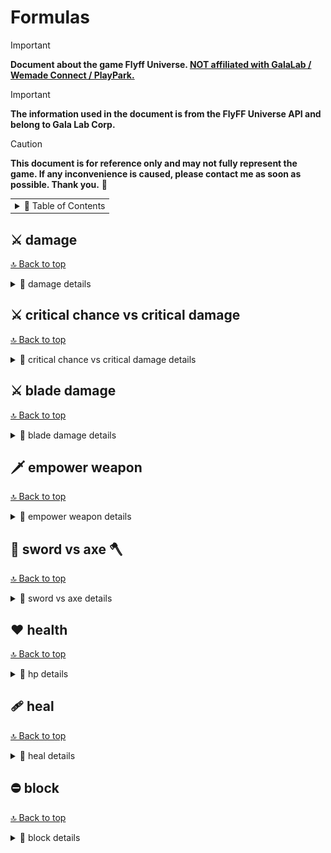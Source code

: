 # Formulas

> [!IMPORTANT]
> **Document about the game Flyff Universe. <ins>NOT affiliated with GalaLab / Wemade Connect / PlayPark.</ins>**

> [!IMPORTANT]
> **The information used in the document is from the FlyFF Universe API and belong to Gala Lab Corp.**

> [!CAUTION]
> **This document is for reference only and may not fully represent the game. If any inconvenience is caused, please contact me as soon as possible. Thank you.** 🙏

<!-- Copyright 2024 © Gala Lab Corp. All Rights Reserved. -->

<table><tr><td><details><summary>📁 Table of Contents</summary>

- [Formulas](#formulas)
  - [⚔️ damage](#️-damage)
    - [dps](#dps)
    - [auto attack](#auto-attack)
    - [melee skill](#melee-skill)
    - [magic skill](#magic-skill)
  - [⚔️ critical chance vs critical damage](#️-critical-chance-vs-critical-damage)
  - [⚔️ blade damage](#️-blade-damage)
  - [🗡️ empower weapon](#️-empower-weapon)
  - [🔪 sword vs axe 🪓](#-sword-vs-axe-)
  - [❤️ health](#️-health)
    - [max hp](#max-hp)
  - [🩹 heal](#-heal)
  - [⛔ block](#-block)
    - [calculate](#calculate)
      - [Monster VS Player , Player VS Player](#monster-vs-player--player-vs-player)
      - [Player VS Monster](#player-vs-monster)
    - [block cap](#block-cap)

</details></td></tr></table>

## ⚔️ damage

[🔝 Back to top](#formulas)

<details>
  <summary>📁 damage details</summary>

### dps

```
DamagePerSecond = computeDamage * hitsPerSecond
```

* hitsPerSecond
   ```js
   hitsPerSecond = classHitsPerSecond * attackSpeed * HitRate
   ```

* HitRate

   <details><summary>details</summary>

   * hit rate in character window : It generally displays the incorrect value, with the value increasing by `1` for every `4` DEX, which isn't how DEX affects `hit rate` in reality. Additionally, it caps at `100`, whereas the actual limit should be `96`.

   ```js
   // MoverAttack.cpp
   // BOOL CMover::GetAttackResult( CMover* pDefender, DWORD dwOption )

   // ------------------------------------------------------------------------------------
   // Attacker is Player, Defender is NPC
   factor = 1.6 * 1.5 * ((AttackerLevel * 1.2) / (AttackerLevel + DefenderLevel))
   // ------------------------------------------------------------------------------------

   // ------------------------------------------------------------------------------------
   // Attacker is NPC, Defender is Player
   factor = 1.5 * 2.0 * ((AttackerLevel * 0.5) / (AttackerLevel + DefenderLevel * 0.3))
   // -----------------------------------------------------------------------------------
   ```
   ```js
   // ------------------------------------------------------------------------------------
   // If not AUTO_ATTACK, this is always 100.
   // ------------------------------------------------------------------------------------
   hitProb = (AttackerDex / (AttackerDex + DefenderParry)) * factor
   HitRate = Math.min(Math.max(hitRate + ExtraHitRate, 0.2), 0.96)
   // Limited to 0.2 ~ 0.96
   // ------------------------------------------------------------------------------------
   ```

   * DefenderParry : From Defender's unscaled `parry` `DST_PARRY`.

      * parry in character window : Displayed as a percentage, but the unit is incorrect (the number is correct).

   * ExtraHitRate : From Attacker's Gear, Buff scales `hitrate` `DST_ADJ_HITRATE`.

   * Player VS Monster
      ```js
      // simplify formula
      // Attacker is Player, Defender is NPC
      nHitRate = (2.88 * AttackerDex * AttackerLevel) / ((AttackerDex + DefenderParry) * (AttackerLevel + DefenderLevel))
      HitRate = Math.min(Math.max(nHitRate + ExtraHitRate, 0.2), 0.96)
      // Limited to 0.2 ~ 0.96

      // ------------------------------------------------------------------------------------
      // example (Lv160 Blade's dex 60 vs Beast King Khan https://api.flyff.com/monster/16244) :
      // nHitRate = (2.88 * 60 * 160) / ((60 + 178) * (160 + 150)) = 0.374
      // Equipment Set +10 Hit Rate +45%, Accuracy +30%
      // HitRate = Math.min(Math.max((0.374 + 0.45 + 0.3), 0.2), 0.96) = 0.96 = 96%
      // ------------------------------------------------------------------------------------
      ```
      ```js
      function getHitRate(
        attackerLevel,
        attackerDex,
        defenderLevel,
        defenderParry,
        extraHitRate = 0
      ) {
        nHitRate =
          (2.88 * attackerDex * attackerLevel) /
          ((attackerDex + defenderParry) * (attackerLevel + defenderLevel))
        return Math.min(Math.max(nHitRate + extraHitRate, 0.2), 0.96)
      }
      ```

   * Monster VS Player
      ```js
      // simplify formula
      // Attacker is NPC, Defender is Player
      nHitRate = (1.5 * AttackerDex * AttackerLevel) / ((AttackerDex + DefenderParry) * (AttackerLevel + DefenderLevel * 0.3))
      HitRate = Math.min(Math.max(nHitRate + ExtraHitRate, 0.2), 0.96)
      // Limited to 0.2 ~ 0.96
      ```

      * Player Parry

         * ExtraParry : From Player's Gear, Buff unscaled `parry` `DST_PARRY`.

         * parry% : From Player's Gear, Buff scaled `parry` `DST_PARRY`.

         ```js
         Parry = (PlayerDex * 0.5) + ExtraParry) * (1 + parry%)
         ```

   </details>

### auto attack

<table><tr><td><details><summary>details</summary>

* ATK_TYPE : `ATK_GENERIC`

* computeAttack
   ```js
   // AttackArbiter.cpp
   // int CAttackArbiter::CalcATK( ATTACK_INFO* pInfo )
   computeAttack = (HitPower * AttackMultiplier) + FlatAttack + PvEFlatAttack
                 = (HitMinMax * DamagePropertyFactor * ChargeMultiplier * (1 + attack% + achievementBonus%) * (1 + PvEPvP%) * (1 + Upcut%)) + FlatAttack + PvEFlatAttack
   ```

   * Attack in character window

      * WeaponPlusDamage : From Attacker’s Weapon unscaled Additional Attack. (Not sure if it's still in use.)

      ```js
      // WndField.cpp
      // void CWndCharInfo::RenderATK( C2DRender* p2DRender, int x, int y )
      Attack = ((HitMin + HitMax) / 2) * (1 + attack%) * (1 + Upcut%) + FlatAttack + WeaponPlusDamage

      // ------------------------------------------------------------------------------------
      // example :
      // Math.Floor((7898 + 7904) / 2) * 1.73 * 1.2 + 0 + 0 = 16402
      // ------------------------------------------------------------------------------------
      ```

   * HitPower
      ```js
      // MoverAttack.cpp
      // int CMover::GetHitPower( ATTACK_INFO* pInfo  )
      HitPower = Math.floor(HitMinMax * DamagePropertyFactor * ChargeMultiplier)
      // HitPower = xRandom( nMin, nMax ) * DamagePropertyFactor * ChargeMultiplier
      ```
      ```js
      // ------------------------------------------------------------------------------------
      // Average Dps
      HitPower = Math.floor(Math.floor((HitMin + HitMax) / 2) * DamagePropertyFactor)
      // ------------------------------------------------------------------------------------
      ```

   * HitMinMax

      <details><summary>details</summary>

      ```js
      // MoverAttack.cpp
      // void CMover::GetHitMinMax( int* pnMin, int* pnMax, ATTACK_INFO *pInfo )
      HitMinMax = Math.Floor(((WeaponBaseAttackMinMax * 2) + WeaponAttack + AttackerPlusDamage) * WeaponMultiplier) + WeaponUpgradeLevelAdditionalAttack
      // ------------------------------------------------------------------------------------
      // WeaponBaseAttackMinMax = minAttack DST_ABILITY_MIN, maxAttack DST_ABILITY_MAX
      // ------------------------------------------------------------------------------------

      // ------------------------------------------------------------------------------------
      // example (Blade use Lusaka's Crystal Axe U+5, Demol Earring U+5 * 2, Spirit Fortune) :
      // Math.Floor(((544 ~ 546 * 2) + 3123 + (540 * 2) + 350) * 1.39) + 58 = 7898 ~ 7904
      // ------------------------------------------------------------------------------------
      ```

      * WeaponAttack

         * AttackerStats : DEX for bow, INT for Wand, STR for Other Weapon.

         ```js
         // MoverAttack.cpp
         // int CMover::GetWeaponATK( DWORD dwWeaponType )
         WeaponAttack = Math.floor(statAttack + levelAttack + plusWeaponAttack + addValue)
         ```
         ```js
         // ------------------------------------------------------------------------------------
         statAttack = (AttackerStats - WeaponTypeStatModifer) * ClassWeaponTypeAutoAttackFactors
         // ------------------------------------------------------------------------------------
         // ClassWeaponTypeAutoAttackFactors = autoAttackFactors = GetJobPropFactor( JOB_PROP_TYPE )
         // ------------------------------------------------------------------------------------
         // WeaponTypeStatModifer:
         // sword WT_MELEE_SWD 12
         // axe WT_MELEE_AXE 12
         // staff WT_MELEE_STAFF 10
         // stick WT_MELEE_STICK 10
         // knuckle WT_MELEE_KNUCKLE 10
         // wand WT_MAGIC_WAND 10
         // yoyo WT_MELEE_YOYO 12
         // bow WT_RANGE_BOW 14
         // ------------------------------------------------------------------------------------
         // example (Blade's str 500 and use Axe) :
         // (500 - 12) * 5.7 = 2781.6
         // example (Blade's str 500 and use Sword) :
         // (500 - 12) * 4.7 = 2293.6
         // ------------------------------------------------------------------------------------

         // ------------------------------------------------------------------------------------
         levelAttack = AttackerLevel * WeaponTypeLevelFactor
         // ------------------------------------------------------------------------------------
         // WeaponTypeLevelFactor :
         // sword WT_MELEE_SWD 1.1
         // axe WT_MELEE_AXE 1.2
         // staff WT_MELEE_STAFF 1.1
         // stick WT_MELEE_STICK 1.3
         // knuckle WT_MELEE_KNUCKLE 1.2
         // wand WT_MAGIC_WAND 1.2
         // yoyo WT_MELEE_YOYO 1.1
         // bow WT_RANGE_BOW 0.91
         // ------------------------------------------------------------------------------------
         // example (lv160 Blade use Axe) :
         // 160 * 1.2 = 192
         // ------------------------------------------------------------------------------------

         // ------------------------------------------------------------------------------------
         // int CMover::GetPlusWeaponATK( DWORD dwWeaponType )
         // ------------------------------------------------------------------------------------
         plusWeaponAttack : From Attacker’s Gear, Buff Weapon Type unscaled Additional Attack. (Weapon Mastery Buff)
         // ------------------------------------------------------------------------------------
         // swordattack DST_SWD_DMG
         // axeattack DST_AXE_DMG
         // staffattack, stickattck
         // knuckleattack DST_KNUCKLE_DMG
         // wandattack, yoyoattack DST_YOY_DMG
         // bowattack DST_BOW_DMG
         // ------------------------------------------------------------------------------------
         // master skill :
         // DST_KNUCKLEMASTER_DMG
         // DST_YOYOMASTER_DMG
         // DST_BOWMASTER_DMG
         // DST_TWOHANDMASTER_DMG
         // ------------------------------------------------------------------------------------
         // example (Blade's Skill Axe) :
         // Smite Axe MAX axeattack + 50 and Axe Mastery MAX axeattack + 100, total = 150
         // ------------------------------------------------------------------------------------

         // ------------------------------------------------------------------------------------
         // Only for bow
         addValue = AttackerStr  * 0.14
         // ------------------------------------------------------------------------------------
         // example (Ranger's str 68 and use Bow) :
         // 68 * 0.14 = 9.52
         // ------------------------------------------------------------------------------------

         // ------------------------------------------------------------------------------------
         // example total = Math.Floor(2781.6 + 192 + 150) = 3123
         // ------------------------------------------------------------------------------------
         ```

      * AttackerPlusDamage : From Attacker's Gear, Buff unscaled `damage` `DST_CHR_DMG`.

         * Example : *Demol Earring* `damage`, *Spirit Fortune* `damage` etc.

      * WeaponMultiplier : Weapon Attack Upgrade Level Bonus.
         ```js
         // WeaponUpgradeLevel = 1, 2, 3, 4, 5, 6, 7, 8, 9, 10, U1, U2, U3, U4, U5
         WeaponAttackUpgradeLevelBonus% = 2%, 4%, 6%, 8%, 10%, 13%, 16%, 19%, 21%, 24%,27%, 30%, 33%, 36%, 39%
         WeaponMultiplier = (1 + WeaponAttackUpgradeLevelBonus%)
         ```

      * WeaponUpgradeLevelAdditionalAttack : Weapon Attack Upgrade Level Additional Attack.
         ```js
         WeaponUpgradeLevelAdditionalAttack = WeaponUpgradeLevel^1.5
                                            = Math.floor(Math.pow(WeaponUpgradeLevel, 1.5))
         ```

      </details>

   * DamagePropertyFactor : `1.0`(attacker is none or same element), `1.0 ~ 1.0895`(attacker element vs none or others), `1.0 ~ 1.2139`(strong), `0.9554 ~ 1.0895`(weak).

      * Element Type : Includes the weapon's inherent element.

      * Element Level : Sum of unscaled `elementattack` `DST_CHR_WEAEATKCHANGE` from Attacker's Gear, Buff.

      * ElementAttackStone%： Only boost attack when using auto attack against monsters that have a weakness to that element. If the monsters aren't weak to that element, the stones won't increase attack.

      ```js
      // MoverAttack.cpp
      // void CMover::GetDamagePropertyFactor( CMover* pDefender, int* pnATKFactor, int* pnDEFFactor, int nParts )
      // Player VS Monster
      DamagePropertyFactor = ElementAttackFactor + ElementAttackStone%
      ```
      ```js
      // Monster VS Player, Player VS Player
      DamagePropertyFactor = 2% * (DefenderElementLevel - AttackerElementLevel)
      ```

      <details><summary>details</summary>

      | Attack Element Level (Any Element Type vs None) | DamagePropertyFactor |
      |:-----------------------------------------------:|:--------------------:|
      | 0                                               | 1                    |
      | 1                                               | 1.02                 |
      | 2                                               | 1.0221               |
      | 3                                               | 1.0256               |
      | 4                                               | 1.0305               |
      | 5                                               | 1.0368000000000002   |
      | 6                                               | 1.0446               |
      | 7                                               | 1.0537               |
      | 8                                               | 1.0642               |
      | 9                                               | 1.0761               |
      | 10                                              | 1.0895000000000001   |
      | ...                                             | 1.0895000000000001   |

      | Attack Element Level (Same or Others) | DamagePropertyFactor |
      |:---------------------------:|:--------------------:|
      | 0                           | 1                    |
      | 1                           | 1                    |
      | 2                           | 1.02                 |
      | 3                           | 1.0221               |
      | 4                           | 1.0256               |
      | 5                           | 1.0305               |
      | 6                           | 1.0368000000000002   |
      | 7                           | 1.0446               |
      | 8                           | 1.0537               |
      | 9                           | 1.0642               |
      | 10                          | 1.0761               |
      | 11                          | 1.0895000000000001   |
      | ...                         | 1.0895000000000001   |

      | Attack Element Level (Strong) | DamagePropertyFactor |
      |:-----------------------------:|:--------------------:|
      | 0                             | 1                    |
      | 1                             | 1.07                 |
      | 2                             | 1.0743               |
      | 3                             | 1.0816               |
      | 4                             | 1.0917000000000001   |
      | 5                             | 1.1048               |
      | 6                             | 1.1209               |
      | 7                             | 1.13969999999999     |
      | 8                             | 1.1615               |
      | 9                             | 1.1862000000000001   |
      | 10                            | 1.2139               |
      | ...                           | 1.2139               |

      | Attack Element Level (Weak) | DamagePropertyFactor |
      |:---------------------------:|:--------------------:|
      | 0                           | 0.9554               |
      | 1                           | 0.9632               |
      | 2                           | 0.9695               |
      | 3                           | 0.9743999999999999   |
      | 4                           | 0.9779000000000001   |
      | 5                           | 0.98                 |
      | 6                           | 1                    |
      | 7                           | 1.02                 |
      | 8                           | 1.0221               |
      | 9                           | 1.0256               |
      | 10                          | 1.0305               |
      | 11                          | 1.0368000000000002   |
      | 12                          | 1.0446               |
      | 13                          | 1.0537               |
      | 14                          | 1.0642               |
      | 15                          | 1.0761               |
      | 16                          | 1.0895000000000001   |
      | ...                         | 1.0895000000000001   |

      </details>

   * ChargeMultiplier : Ranger Attack boost based on charge level.

   * AttackMultiplier
      ```js
      // MoverAttack.cpp
      // float CMover::GetATKMultiplier( CMover* pDefender, DWORD dwAtkFlags )
      // ------------------------------------------------------------------------------------
      // AttackMultiplier = (1 + DST_ATKPOWER_RATE%) * ( 1 + DST_PVP_DMG%DST_MONSTER_DMG%) * (1 + SM_ATTACK_UP1% || SM_ATTACK_UP%)
      AttackMultiplier = (1 + attack% + achievementBonus%) * (1 + PvEPvP%) * (1 + Upcut%)
      ```

   * FlatAttack : From Attacker's Gear, Buff unscaled `attack` `DST_ATKPOWER`.

      * Example : *Balloons* `attack`, *Power Scroll* `attack` etc.

   * PvEFlatAttack : From Attacker's Gear, Buff unscaled `pveattack`.

      * Example : *Blessing of the Goddess* or *Blessing of the Demon* awake `pveattack` etc.

         > source:[@frostiae @[Dev] Frostiae (discord flyff universe)](https://discord.com/channels/778915844070834186/1000058902576119878/1311822709201567826 "@frostiae @[Dev] Frostiae (discord flyff universe)")

* computeDamage

   * **The term `critical` here refers to a factor derived from a series of calculations. For detailed calculations, please refer to the section below.**

   ```js
   // AttackArbiter.cpp
   // int CAttackArbiter::CalcDamage( ATTACK_INFO* pInfo )
   computeDamage = applyDefense(computeAttack)
                 = applyGenericDefense(computeAttack) * ElementResistFactor * Link/Global * DamageMultiplier * afterDamageFactor
                 = (damageAfterCritical * blockFactor + WeaponPlusDamage) * ElementResistFactor * Link/Global * DamageMultiplier * afterDamageFactor
                 = (applyAttackDefense(computeAttack, defense) * critical * blockFactor + WeaponPlusDamage) * ElementResistFactor * Link/Global * DamageMultiplier * afterDamageFactor
   ```

   * applyGenericDefense
      ```js
      applyGenericDefense = damageAfterCritical * blockFactor + WeaponPlusDamage
      ```

   *  blockFactor : `0.2` (block PvE), `1.0` (block failure), `0.3`(block PvP)

      > source:[v1.2.0 Reborn is coming on March 13!](https://universe.flyff.com/news/reborn120 "v1.2.0 Reborn is coming on March 13!")

      * Blocked hits no longer deal 1 damage at the minimum, but 20% of the initial damage instead.

   * 💥 damageAfterCritical

      * **The term `critical` here refers to a factor derived from a series of calculations. For detailed calculations, please refer to the section below.**

      ```js
      damageAfterCritical = applyAttackDefense(computeAttack, defense) * critical
                          = damageAfterApplyDefense * critical
      ```

   * WeaponPlusDamage : From Attacker’s Weapon unscaled Additional Attack. (Not sure if it's still in use.)

   * applyAttackDefense

      <details><summary>details</summary>

      <img src="./formulas/effect_of_defense_on_adjusted_attack.png" alt="effect_of_defense_on_adjusted_attack.png" width="600"/>

      ```js
      value = Math.sqrt(defense / (defense + (2.0 * attack)))
      applyAttackDefense = attack - Math.floor(linearInterpolation(defense, attack, value))
                         = attack - Math.floor((1 - value) * defense + value * attack)
      ```
      ```js
      function applyAttackDefense(attack, defense){
        const value = Math.sqrt(defense / (defense + 2.0 * attack))
        const damage = attack - Math.floor((1 - value) * defense + value * attack)
        return damage
      }

      // ------------------------------------------------------------------------------------
      // example (Beast King Khan https://api.flyff.com/monster/16244)
      // applyAttackDefense(15000, 223) = 13508
      // ------------------------------------------------------------------------------------
      ```

      </details>

   * defense

      <details><summary>details</summary>

      * FlatDefense : From Defender's Gear, Buff unscaled `DST_ADJDEF`.

      * ArmorPenetrate% : From Attacker's Gear, Buff scales `armorpenetrate` (Currently only `SI_BLD_DOUBLE_ARMORPENETRATE`).

      * Defense% : From Defender's Gear, Buff scales `defense` `DST_ADJDEF_RATE`.

      ```js
      // MoverAttack.cpp
      // int CMover::CalcDefense( ATTACK_INFO* pInfo, BOOL bRandom )
      defense = computeDefense
              = Math.MAX((computeGenericDefense) * (1 - ArmorPenetrate%) * (1 + Defense%), 0)
      ```

      * defense in character window
         ```js
         defense = Math.floor((Math.floor((level * 2 + sta / 2) / 2.8 - 4 + (sta - 14) * classDefenseFactor) + DefenseFromArmor) * (1 + Defense%))
         // true defense = ((defenseCharacterWindow / (1 + Defense%)) - (DefenseFromArmor * 0.75)) * (1 + Defense%)
         ```

      * Player VS Monster

         * jobFactor :  Monsters always `1.0`.

         ```js
         function computeGenericDefense(level, defense, sta, jobFactor = 1.0, flatDefense = 0.0) {
           const staFactor = 0.75
           const levelScale = 2.0 / 2.8 // 0.7142857142857143 ~= 71.43%
           const statScale = 0.5 / 2.8 // 0.1785714285714286 ~= 17.86%

           const baseDefense = Math.floor(
             level * levelScale +
               (sta * statScale + (sta - 14) * jobFactor) * staFactor -
               4
           )
           // Monster's defense means that natural armor represents a monster's "armor set".
           const equipmentDefense = defense / 4

           return baseDefense + equipmentDefense + flatDefense
         }

         // ------------------------------------------------------------------------------------
         // example (Beast King Khan https://api.flyff.com/monster/16244)
         // computeGenericDefense(150, 416, 30) = 223
         // ------------------------------------------------------------------------------------
         ```

      * Monster VS Player (Not sure if it's still in use.)
         ```js
         // MoverAttack.cpp
         // int CMover::CalcDefensePlayer( CMover* pAttacker, DWORD dwAtkFlags )
         computeGenericDefense =
           Math.Max(
             Math.Floor(
               DefenseFromArmor / 4 +
                 FlatDefense +
                 (DefenderLevel + DefenderSta / 2 + DefenderDex) / 2.8 -
                 4 +
                 DefenderLevel * 2
             ),
             0
           )
         ```

      </details>

   * critical

      <details><summary>details</summary>

      * 💥 criticalChance%

         * ClassCriticalFactor : `critical`, `class.critical`, `job.critical`, `JOB_PROP_CRITICAL`.

         * AttackerCriticalChance : From Attacker's Gear, Buff scales `criticalchance` `DST_CHR_CHANCECRITICAL`.

         * Precision： Increases the Critical Chance on the next attack of all party members around the leader by `0.5%` x Amount of party members.

         * CriticalResist% : From Defender's Gear, Buff scales `criticalresist`.

         ```js
         // MoverAttack.cpp
         // int CMover::GetCriticalProb( void )
         criticalChance% = ((((AttackerDex / 10) * ClassCriticalFactor) + AttackerCriticalChance + Precision) / 100.0) * ( 1 - CriticalResist%)

         // ------------------------------------------------------------------------------------
         // MoverAttack.cpp
         // BOOL CMover::IsCriticalAttack( CMover* pDefender, DWORD dwAtkFlags )
         // ------------------------------------------------------------------------------------
         // example (Blade's str 500, dex 60, cc 45) :
         // criticalChance% = ((((60 / 10) * 1) + 45) / 100.0) * (1 - CriticalResist%) = 51% * (1 - CriticalResist%)
         // ------------------------------------------------------------------------------------
         ```

         * critical chance in character window
            ```js
            // WndField.cpp
            // int CWndCharInfo::GetVirtualCritical()
            criticalChance% = (((AttackerDex / 10) * ClassCriticalFactor) + AttackerCriticalChance + Precision) / 100.0
            ```

      * 💥 criticalFactor
         ```js
         // ------------------------------------------------------------------------------------
         // Player's level <= Monster's level
         criticalFactorMin = 1.1
         criticalFactorMax = 1.4
         // ------------------------------------------------------------------------------------
         // Average Dps
         criticalFactor = (criticalFactorMin + criticalFactorMax) / 2.0 = 1.25
         // ------------------------------------------------------------------------------------

         // ------------------------------------------------------------------------------------
         // Monster's level < Player's level
         criticalFactorMin = 1.2
         criticalFactorMax = 2.0
         // ------------------------------------------------------------------------------------
         // Average Dps
         criticalFactor = (criticalFactorMin + criticalFactorMax) / 2.0 = 1.6
         // ------------------------------------------------------------------------------------


         // ------------------------------------------------------------------------------------
         // Attacker is NPC Mob and Player's level < NPC's level
         criticalFactorMin = 1.4
         criticalFactorMax = 1.8
         // ------------------------------------------------------------------------------------
         // Average Dps
         criticalFactor = (criticalFactorMin + criticalFactorMax) / 2.0 = 1.6
         // ------------------------------------------------------------------------------------
         ```

      * 💥 criticalDamage, criticalBonus

         <img src="./formulas/devblog-2021_critical_damage_formula.png" alt="devblog-2021_critical_damage_formula.png"/>

         * CriticalDamage% : From Attacker's Gear, Buff scales `criticaldamage` `DST_CRITICAL_BONUS`.

         ```js
         // if xRandom(100) < criticalChance%, then calculate criticalDamage
         criticalDamageMinMax = applyAttackDefense(computeAttack, defense) * criticalFactorMinMax * (1 + CriticalDamage%)
                              = damageAfterApplyDefense * criticalFactorMinMax * (1 + CriticalDamage%)
         // fCriticalBonus = 1 + CriticalDamage%
         // if fCriticalBonus < 0.1, then 0.1
         ```
         ```js
         actualDamageAfterCritical = xRandom(criticalDamageMin, criticalDamageMax)
         ```

      * 💥 **damageAfterCritical**
         ```js
         // linearInterpolation
         damageAfterCritical = Math.floor(linearInterpolation(damageAfterApplyDefense, criticalDamage, criticalChance%))
                             = Math.floor(damageAfterApplyDefense * ((1 - criticalChance%) + criticalChance% * criticalFactor * (1 + criticalDamage%)))
         ```
         ```js
         // Player level <= Monster's level, average dps
         damageAfterCritical = Math.floor(damageAfterApplyDefense * ((1 - criticalChance%) + criticalChance% * 1.25 * (1 + criticalDamage%)))
         ```
         ```js
         // Monster's level < Player's level, average dps
         damageAfterCritical = Math.floor(damageAfterApplyDefense * ((1 - criticalChance%) + criticalChance% * 1.6 * (1 + criticalDamage%)))
         ```

      </details>

   * ElementResistFactor : `0.7`(weak against), `1.0`(none), `1.3`(strong against)

   * DamageMultiplier
      ```js
      DamageMultiplier = berserkAttackPowerMultiplier * OffhandWeaponAttackFactor * HolycrossSwordcross2x * LevelDifferenceReductionFactor

      // ------------------------------------------------------------------------------------
      // berserkAttackPower = m_fBerserkDmgMul%
      // If the monster's HP is lower than berserkThresholdHP%, this will apply, and it is only applicable to monster attacks.
      // ------------------------------------------------------------------------------------
      // OffhandWeaponAttackFactor : PARTS_LWEAPON 0.75
      // ------------------------------------------------------------------------------------
      // HolycrossSwordcross2x : CHS_DOUBLE
      // ------------------------------------------------------------------------------------
      ```

   * LevelDifferenceReductionFactor
      ```js
      LevelDifferenceReductionFactor = Math.cos((Math.PI * Math.min(nDelta, MAX_OVER_ATK - 1)) / MAX_OVER_ATK * 2)
                                     = Math.cos(Math.PI * Math.min(nDelta, 15) / 32)
      ```
      ```js
      for ( i = 0; i < 16; i++ ) {
        console.log(Math.cos(Math.PI * Math.min(i, 15) / 32))
      }
      ```

</details></td></tr></table>

### melee skill

<table><tr><td><details><summary>details</summary>

* ATK_TYPE : `AF_MELEESKILL`, `ATK_MELEESKILL`, `skill.magic == false`

* computeAttack
   ```js
   computeAttack = (MeleeSkillPower * AttackMultiplier) + FlatAttack + PvEFlatAttack
                 = (MeleeSkillPower * (1 + attack% + achievementBonus% + skillDamage%) * (1 + PvEPvP%) * (1 + Upcut%)) + FlatAttack + PvEFlatAttack
   ```

   * MeleeSkillPower
      ```js
      // MoverAttack.cpp
      // int	CMover::GetMeleeSkillPower( ATTACK_INFO* pInfo )
      MeleeSkillPower = Math.max(Math.floor(((WeaponAttackPowerMinMax + (SkillMinMaxAttack + WeaponAdditionalSkillDamage) * 5 + ReferStat - 20) * (16 + SkillLevel)) / 13 + PlusWeaponAttack + AttackerPlusDamage), 1)
      /*
      float fMinMax = (fPowerMax - fPowerMin) + 1;
      if( fMinMax <= 0 )
        fMinMax = 1;
      MeleeSkillPower = (float)( fPowerMin + xRandom( (DWORD)( fMinMax ) ) );
      */
      ```
      ```js
      // ------------------------------------------------------------------------------------
      // Average Dps
      MeleeSkillPower = Math.max(Math.floor((MeleeSkillPowerMin + MeleeSkillPowerMax) / 2), 1)
      // ------------------------------------------------------------------------------------
      // example (Bldae use Lusaka's Crystal Axe U+5, Demol Earring U+5, Armor Penetrate Lv10 PvE, Smite Axe MAX , Axe Mastery MAX) :
      // Math.floor(((814.16 ~ 816.94 + (79 ~ 80 + 0) * 5 + 1590 - 20) * (16 + 10)) / 13) = 5558 ~ 5573
      // 5558 ~ 5573 + 150 + (540 * 2) = 6788 ~ 6803
      // ------------------------------------------------------------------------------------
      // Average Dps
      // Math.max(Math.floor((6788 + 6803) / 2), 1) = 6795
      // ------------------------------------------------------------------------------------
      ```

   * WeaponAttackPowerMinMax
      ```js
      // MoverAttack.cpp
      // void CMover::GetItemATKPower( int *pnMin, int *pnMax, ItemProp* pItemProp, CItemElem *pWeapon )
      WeaponAttackPowerMinMax = (WeaponBaseAttackMinMax * WeaponMultiplier) + WeaponUpgradeLevelAdditionalAttack

      // ------------------------------------------------------------------------------------
      // example (Lusaka's Crystal Axe U+5) :
      // (544 ~ 546 * 1.39) + 58 = 814.16 ~ 816.94
      // ------------------------------------------------------------------------------------
      ```

      * WeaponMultiplier : Weapon Attack Upgrade Level Bonus.
         ```js
         // WeaponUpgradeLevel = 1, 2, 3, 4, 5, 6, 7, 8, 9, 10, U1, U2, U3, U4, U5
         WeaponAttackUpgradeLevelBonus% = 2%, 4%, 6%, 8%, 10%, 13%, 16%, 19%, 21%, 24%,27%, 30%, 33%, 36%, 39%
         WeaponMultiplier = (1 + WeaponAttackUpgradeLevelBonus%)
         ```

      * WeaponUpgradeLevelAdditionalAttack : Weapon Attack Upgrade Level Additional Attack.
         ```js
         WeaponUpgradeLevelAdditionalAttack = WeaponUpgradeLevel^1.5
                                            = Math.floor(Math.pow(WeaponUpgradeLevel, 1.5))
         ```

   * ReferStat
      ```js
      // If there are two Stats, add them after calculation.
      ReferStat = Math.floor(AttackerStat * ((((PvEPvPSkillStatScale * 50.0) - (SkillLevel + 1)) / 5.0) / 10.0) + ((AttackerStat * SkillLevel) / 50.0))
                = Math.floor(AttackerStat * (((PvEPvPSkillStatScale × 50.0) - 1) / 50.0))
      ```
      <details><summary>details</summary>

      ```js
      // Armor Penetrate https://api.flyff.com/skill/9740
      {
         "id": 9740,
         "name": {
            "en": "Armor Penetrate",
            //
            /* For brevity, not all details are shown */
            //
         }
         //
         /* For brevity, not all details are shown */
         //
         "magic": false,
         //
         /* For brevity, not all details are shown */
         //
         "levels": [
            //
            /* For brevity, not all details are shown */
            //
            {
               "damageMultiplier": 0.6,
               "minAttack": 79,
               "maxAttack": 80,
               "probabilityPVP": 90,
               "consumedFP": 58,
               "cooldown": 0.2,
               "casting": 1.25,
               "duration": 20,
               "durationPVP": 20,
               "abilities": [
                  {
                     "parameter": "block",
                     "add": -40,
                     "rate": true
                  }
               ],
               "scalingParameters": [
                  {
                     "parameter": "attack",
                     "stat": "str",
                     "scale": 3,
                     "pvp": true,
                     "pve": true
                  },
                  {
                     "parameter": "attack",
                     "stat": "dex",
                     "scale": 1.7,
                     "pvp": true,
                     "pve": true
                  }
               ]
            }
         ]
      }
      // ------------------------------------------------------------------------------------
      // example (Bldae use Armor Penetrate Lv10 PvE str scale 3, dex scale 1.7) :
      // character's str 500, dex 60 :
      // Math.floor((500 * (((3 * 50.0) - 1) / 50.0)) + (60 * (((1.7 * 50.0) - 1) /50.0))) = 1590
      // ------------------------------------------------------------------------------------
      ```

      </details>

   * SkillMinMaxAttack : `skill.levels[skillLevel].minAttack` and `skill.levels[skillLevel].maxAttack`.

   * WeaponAdditionalSkillDamage : `weapon.additionalSkillDamage`.

   * PlusWeaponAttack : From Attacker’s Gear, Buff Weapon Type unscaled Additional Attack.
      ```js
      // ------------------------------------------------------------------------------------
      // example (Blade's Skill Axe) :
      // Smite Axe MAX axeattack + 50 and Axe Mastery MAX axeattack + 100, total = 150
      // ------------------------------------------------------------------------------------
      ```

   * AttackerPlusDamage : From Attacker's Gear, Buff unscaled `damage` `DST_CHR_DMG`.

      * Example : *Demol Earring* `damage`, *Spirit Fortune* `damage` etc.

   * AttackMultiplier
      ```js
      // MoverAttack.cpp
      // float CMover::GetATKMultiplier( CMover* pDefender, DWORD dwAtkFlags )
      // ------------------------------------------------------------------------------------
      // AttackMultiplier = (1 + DST_ATKPOWER_RATE%) * ( 1 + DST_PVP_DMG%DST_MONSTER_DMG%) * (1 + SM_ATTACK_UP1% || SM_ATTACK_UP%)
      AttackMultiplier = (1 + attack% + achievementBonus% + skillDamage%) * (1 + PvEPvP%) * (1 + Upcut%)
      ```

   * FlatAttack : From Attacker's Gear, Buff unscaled `attack` `DST_ATKPOWER`.

      * Example : *Balloons* `attack`, *Power Scroll* `attack` etc.

   * PvEFlatAttack : From Attacker's Gear, Buff unscaled `pveattack`.

      * Example : *Blessing of the Goddess* or *Blessing of the Demon* awake `pveattack` etc.

         > source:[@frostiae @[Dev] Frostiae (discord flyff universe)](https://discord.com/channels/778915844070834186/1000058902576119878/1311822709201567826 "@frostiae @[Dev] Frostiae (discord flyff universe)")

* computeDamage
   ```js
   // AttackArbiter.cpp
   // int CAttackArbiter::CalcDamage( ATTACK_INFO* pInfo )
   computeDamage = applyDefense(computeAttack)
                 = applyDefenseParryCritical(computeAttack) * ElementResistFactor * Link/Global * DamageMultiplier * afterDamageFactor
                 = applyDefenseParryCritical * ElementResistFactor * Link/Global * DamageMultiplier * afterDamageFactor
   ```

   * applyDefenseParryCritical
      ```js
      applyDefenseParryCritical = applyAttackDefense(computeAttack, defense)
      ```

   * defense

      * FlatDefense : From Defender's Gear, Buff unscaled `DST_ADJDEF`.

      * ArmorPenetrate% : From Attacker's Gear, Buff scales `armorpenetrate` (Currently only `SI_BLD_DOUBLE_ARMORPENETRATE`).

      * Defense% : From Defender's Gear, Buff scales `defense` `DST_ADJDEF_RATE`.

      ```js
      defense = computeDefense
              = Max(Math.floor(FlatDefense / 7.0 + 1) * (1 - ArmorPenetrate%) * (1 + Defense%), 0)
      ```

   * ElementResistFactor : If the skill and weapon match the element, apply `10%` more damage; If the weapon is weak compared to the skill element, apply `-10%` less damage.
      ```js
      // applyElementDefense(damage)
      ElementResistFactor = SkillElementVSDefenderElementFactor * SkillElementVSWeaponElementFactor
                          = (0.7 or 1.0 or 1.3) * (0.9 or 1.0 or 1.1)

      // ------------------------------------------------------------------------------------
      // Skill Element VS Defender Element Factor
      // weak against = 0.7
      // none against = 1.0
      // strong against = 1.3
      // ------------------------------------------------------------------------------------
      // Skill Element VS Weapon Element Factor
      // If the weapon is weak compared to the skill element = 0.9
      // If the skill and weapon match the element = 1.1
      // Others = 1.0
      // ------------------------------------------------------------------------------------
      ```

   * DamageMultiplier
      ```js
      DamageMultiplier = SkillDamageMultiplier * SkillAwakeBonus * berserkAttackPowerMultiplier * OffhandWeaponAttackFactor * HolycrossSwordcross2x * LevelDifferenceReductionFactor

      // ------------------------------------------------------------------------------------
      // berserkAttackPower = m_fBerserkDmgMul%
      // If the monster's HP is lower than berserkThresholdHP%, this will apply, and it is only applicable to monster attacks.
      // ------------------------------------------------------------------------------------
      // OffhandWeaponAttackFactor : PARTS_LWEAPON 0.75
      // ------------------------------------------------------------------------------------
      // HolycrossSwordcross2x : CHS_DOUBLE
      // ------------------------------------------------------------------------------------
      ```

   * LevelDifferenceReductionFactor
      ```js
      LevelDifferenceReductionFactor = Math.cos((Math.PI * Math.min(nDelta, MAX_OVER_ATK - 1)) / MAX_OVER_ATK * 2)
                                     = Math.cos(Math.PI * Math.min(nDelta, 15) / 32)
      ```
      ```js
      for ( i = 0; i < 16; i++ ) {
        console.log(Math.cos(Math.PI * Math.min(i, 15) / 32))
      }
      ```

   * SkillDamageMultiplier : `skill.levels.damageMultiplier * skill.levels.probability(probabilityPVP) * BuffSkillDamageMultiplier`

   * BuffSkillDamageMultiplier : Damage caused by specific skills in different states.

      * Example : *If it's a Silent Shot, the damage is doubled, and if it's Dark Illusion, it's removed.*

</details></td></tr></table>

### magic skill

<table><tr><td><details><summary>details</summary>

* ATK_TYPE : `AF_MAGIC`, `ATK_MAGICSKILL`, `skill.magic == true`

* computeAttack
   ```js
   computeAttack = (MagicSkillPower * AttackMultiplier) + FlatAttack + PvEFlatAttack
                 = (MeleeSkillPower * (1 + magicattack%) * (1 + ElementMastery%) * AttackMultiplier) + FlatAttack + PvEFlatAttack
                 = (MeleeSkillPower * (1 + magicattack%) * (1 + ElementMastery%) * (1 + attack% + achievementBonus% + skillDamage%) * (1 + PvEPvP%) * (1 + Upcut%)) + FlatAttack + PvEFlatAttack
   ```

   * MagicSkillPower

      * magicattack% : From Attacker's Gear, Buff scales `magicattack`.

      ```js
      // MagicSkillPower = MeleeSkillPower * (1 + DST_ADDMAGIC%) * ( 1 + DST_MASTRY_ELEMENT%)
      MagicSkillPower = MeleeSkillPower * (1 + magicattack%) * (1 + ElementMastery%)
      ```

   * ElementMastery% : From Attacker's Gear, Buff scales `firemastery` `DST_MASTRY_FIRE`, `watermastery` `DST_MASTRY_WATER`, `electricitymastery` `DST_MASTRY_ELECTRICITY`, `windmastery` `DST_MASTRY_WIND`, `earthmastery` `DST_MASTRY_EARTH`.

   * AttackMultiplier
      ```js
      // MoverAttack.cpp
      // float CMover::GetATKMultiplier( CMover* pDefender, DWORD dwAtkFlags )
      // ------------------------------------------------------------------------------------
      // AttackMultiplier = (1 + DST_ATKPOWER_RATE%) * ( 1 + DST_PVP_DMG%DST_MONSTER_DMG%) * (1 + SM_ATTACK_UP1% || SM_ATTACK_UP%)
      AttackMultiplier = (1 + attack% + achievementBonus% + skillDamage%) * (1 + PvEPvP%) * (1 + Upcut%)
      ```

   * FlatAttack : From Attacker's Gear, Buff unscaled `attack` `DST_ATKPOWER`.

      * Example : *Balloons* `attack`, *Power Scroll* `attack` etc.

   * PvEFlatAttack : From Attacker's Gear, Buff unscaled `pveattack`.

      * Example : *Blessing of the Goddess* or *Blessing of the Demon* awake `pveattack` etc.

         > source:[@frostiae @[Dev] Frostiae (discord flyff universe)](https://discord.com/channels/778915844070834186/1000058902576119878/1311822709201567826 "@frostiae @[Dev] Frostiae (discord flyff universe)")

* computeDamage
   ```js
   // AttackArbiter.cpp
   // int CAttackArbiter::CalcDamage( ATTACK_INFO* pInfo )
   computeDamage = applyDefense(computeAttack)
                 = applyMagicSkillDefense(computeAttack) * ElementResistFactor * Link/Global * DamageMultiplier * afterDamageFactor
                 = applyMagicSkillDefense * ElementResistFactor * Link/Global * DamageMultiplier * afterDamageFactor
   ```

   * applyMagicSkillDefense

      * Magic skills have no any defense in PvE.

      * magicDefensePvP% : From Defender's Gear, Buff scales `magicDefense` `DST_RESIST_MAGIC_RATE`.

      ```js
      // nATK = nATK - nATK * pDefender->GetParam( DST_RESIST_MAGIC_RATE, 0 ) / 100
      applyMagicSkillDefense = applyAttackDefense((computeAttack * (1 − magicDefensePvP%)), defense)
      ```

   * defense

      * Magic skills have no any defense in PvE.

      * magicDefensePvP : From Defender's Gear, Buff unscaled `magicDefense` `DST_RESIST_MAGIC`.

      * ArmorPenetrate% : From Attacker's Gear, Buff scales `armorpenetrate` (Currently only `SI_BLD_DOUBLE_ARMORPENETRATE`).

      * Defense% : From Defender's Gear, Buff scales `defense` `DST_ADJDEF_RATE`.

      ```js
      defense = computeDefense
              = Max(magicDefensePvP * (1 - ArmorPenetrate%) * (1 + Defense%), 0)
      ```

   * ElementResistFactor : If the skill and weapon match the element, apply `10%` more damage; If the weapon is weak compared to the skill element, apply `-10%` less damage.
      ```js
      // applyElementDefense(damage)
      ElementResistFactor = SkillElementVSDefenderElementFactor * SkillElementVSWeaponElementFactor
                          = (0.7 or 1.0 or 1.3) * (0.9 or 1.0 or 1.1)

      // ------------------------------------------------------------------------------------
      // Skill Element VS Defender Element Factor
      // weak against = 0.7
      // none against = 1.0
      // strong against = 1.3
      // ------------------------------------------------------------------------------------
      // Skill Element VS Weapon Element Factor
      // If the weapon is weak compared to the skill element = 0.9
      // If the skill and weapon match the element = 1.1
      // Others = 1.0
      // ------------------------------------------------------------------------------------
      ```

   * DamageMultiplier
      ```js
      DamageMultiplier = SkillDamageMultiplier * SkillAwakeBonus * berserkAttackPowerMultiplier * OffhandWeaponAttackFactor * HolycrossSwordcross2x * LevelDifferenceReductionFactor

      // ------------------------------------------------------------------------------------
      // berserkAttackPower = m_fBerserkDmgMul%
      // If the monster's HP is lower than berserkThresholdHP%, this will apply, and it is only applicable to monster attacks.
      // ------------------------------------------------------------------------------------
      // OffhandWeaponAttackFactor : PARTS_LWEAPON 0.75
      // ------------------------------------------------------------------------------------
      // HolycrossSwordcross2x : CHS_DOUBLE
      // ------------------------------------------------------------------------------------
      ```

   * LevelDifferenceReductionFactor
      ```js
      LevelDifferenceReductionFactor = Math.cos((Math.PI * Math.min(nDelta, MAX_OVER_ATK - 1)) / MAX_OVER_ATK * 2)
                                     = Math.cos(Math.PI * Math.min(nDelta, 15) / 32)
      ```
      ```js
      for ( i = 0; i < 16; i++ ) {
        console.log(Math.cos(Math.PI * Math.min(i, 15) / 32))
      }
      ```

   * SkillDamageMultiplier : `skill.levels.damageMultiplier` * `skill.levels.probability(probabilityPVP)` * `BuffSkillDamageMultiplier`

      * `skill.levels.probability(probabilityPVP)` `dwProbability` : The skill's probability. Will calculate damage factor upon success.

      * BuffSkillDamageMultiplier : Damage factor caused by specific skills in different buffs.

         * Example : *If it's a Silent Shot, the damage is doubled, and if it's Dark Illusion, it's removed.*

</details></td></tr></table>

</details>

## ⚔️ critical chance vs critical damage

[🔝 Back to top](#formulas)

<details>
  <summary>📁 critical chance vs critical damage details</summary>

<div align="center"><img src="./formulas/crit_chance&crit_damage1.png" alt="crit_chance&crit_damage1.png"/></div>

<div align="center"><img src="./formulas/crit_chance&crit_damage2.png" alt="crit_chance&crit_damage2.png"/></div>

> source:[@shayminhunter @TeachMeHisty (discord flyff universe)](https://discord.com/channels/778915844070834186/1099736335469781063/1126098066823467030 "@shayminhunter @TeachMeHisty (discord flyff universe)")

* example 1:

   * At `32%` critical chance and `50%` critical damage increase, you get the value `2.73`.

   * If you gain `x%` critical chance from one source, then `2.73` times those `x%` in critical damage increase will do the same for you.

      `10% critical chance == 27.3% critical damage increase(rounded up to 28%).`

   * This multiplier stays constant, no matter the heights of the bonuses with one exception.

      * If current critical chance bonus exceed `100%`, then only the part that's missing to `100%` must be multiplied and compare.

* example 2:

   * At `96%` critical chance and `120%` critical damage increase, you get the value `1.64`.

      * `10% critical chance == 16.4% critical damage increase(rounded up to 16%).`

      * then normally you'd opt for critical chance.

</details>

## ⚔️ blade damage

[🔝 Back to top](#formulas)

<details>
  <summary>📁 blade damage details</summary>

* Attack calculation:
   1. main hand
   2. main + offhand (dual)
   3. main hand
   4. main + offhand (dual)
   * repeat

* dual and main distribution is split 50/50, offhand never attacks alone.
   > 主手攻擊和雙手攻擊是各為一半，副手從不單獨攻擊。

* dual hit is 100% main hand + 75% off hand damage.
   > 雙手攻擊是 `100%` 主手傷害 + `75%` 副手傷害。

* upgrading offhand does affect actual damage when hitting with that weapon.
   > 副手基礎傷害和屬性等級加成會影響使用該武器擊中(雙手攻擊)時的實際傷害。

* Each hit's damage is calculated independently based on which weapon is being used for that hit.
   > 每次攻擊的傷害都是根據該攻擊所使用的武器獨立計算的。

> source:[@shayminhunter @TeachMeHisty (discord flyff universe)](https://discord.com/channels/778915844070834186/999269862260084736/1032237394856001556 "@shayminhunter @TeachMeHisty (discord flyff universe)")

<div align="center"><img src="./formulas/blade_damage.png" alt="blade_damage.png"/></div>

> source:[@frostiae @[Dev] Frostiae (discord flyff universe)](https://discord.com/channels/778915844070834186/999269862260084736/1000695721990815744 "@frostiae @[Dev] Frostiae (discord flyff universe)")

</details>

## 🗡️ empower weapon

[🔝 Back to top](#formulas)

<details>
  <summary>📁 empower weapon details</summary>

* `Empower Weapon` adds to weapons element upgrade level (literally), it is not a direct damage boost.

* The current max element is `+10`, and since you are forced to have at least `+1` on weapon to activate the skill, `Empower Weapon` can only contribute `+9` max.

* The stat window only shows empower weapon and weapon element + bonus separately.

* Only on actual damage (auto attack) calculation are both merged into one and result in a `+10` element.

> source:[@shayminhunter @TeachMeHisty (discord flyff universe)](https://discord.com/channels/778915844070834186/999269862260084736/1034085511754678303 "@shayminhunter @TeachMeHisty (discord flyff universe)")

</details>

## 🔪 sword vs axe 🪓

[🔝 Back to top](#formulas)

<details>
  <summary>📁 sword vs axe details</summary>

* The crit chance from the axe is stronger than the increase critical damage by default and going from `5.7` to `4.7` is a `17.54%` damage loss from `STR` portion of the damage alone, which makes up around halve of total attack.

* `8.78%` loss from the lower scaling + less damage from `10 crit chance` to `10 critical damage` and you're at around `10%` total dps loss.

> source:[@shayminhunter @TeachMeHisty (discord flyff universe)](https://discord.com/channels/778915844070834186/999269862260084736/1102990787186262136 "@shayminhunter @TeachMeHisty (discord flyff universe)")

</details>

## ❤️ health

[🔝 Back to top](#formulas)

<details>
  <summary>📁 hp details</summary>

* `m_nHitPoint`, `DST_HP`

* baseHp

   * Vagrant : `classHpModifier = 18`

   * Assist, Acrobat, Magician : `classHpModifier = 28`

   * Mercenary, Blade, Jester, Psykeeper, Elementor : `classHpModifier = 30`

   * Ranger : `classHpModifier = 32`

   * Ringmaster : `classHpModifier = 34`

   * Billposter : `classHpModifier = 36`

   * Knight : `classHpModifier = 40`

   ```js
   // MoverParam.cpp
   // int CMover::GetMaxOriginHitPoint( BOOL bOriginal )
   baseHp = 150 + (level * classHpModifier) + (sta * level * classHpModifier / 100)
          = 150 + level * (classHpModifier + (classHpModifier / 100 * sta))
          = 150 + classHpModifier * level * (1 + (sta / 100))
   ```

### max hp

* hp

   * flatMaxHp : From Character's Gear, Buff unscaled `maxhp` `DST_HP_MAX`.

   * maxHp% : From Character's Gear, Buff scales `maxhp` `DST_HP_MAX_RATE`.

   ```js
   // MoverParam.cpp
   // int CMover::GetMaxHitPoint()
   hp = (baseHp + flatMaxHp) * (1 + maxHp%)
   ```

</details>

## 🩹 heal

[🔝 Back to top](#formulas)

<details>
  <summary>📁 heal details</summary>

* healing

   * skillHealingBase :

      * Heal,  Heal Rain : `650`

      * Circle Healing : `450`

   * skillScale :

      * Heal, Circle Healing : `5.88`

      * Heal Rain : `8.18`

   * healing% : From Character's Gear, Buff scales `healing` `DST_HP_MAX_RATE`.

   ```js
   healing = (skillHealingBase + PlayerInt * skillScale) * (1 + healing%)
   ```

</details>

## ⛔ block

[🔝 Back to top](#formulas)

<details>
  <summary>📁 block details</summary>

>

* You will still get hit, but you'll take significantly less damage. Secondary effects such as crowd control, debuffs, or Sword Cross can still be triggered even if the hit is blocked.

> source:[@shayminhunter @TeachMeHisty (discord flyff universe)](https://discord.com/channels/778915844070834186/1000058902576119878/1266532805651726346 "@shayminhunter @TeachMeHisty (discord flyff universe)")

* Blocked hits no longer deal 1 damage at the minimum, but 20% of the initial damage instead.

> source:[v1.2.0 Reborn is coming on March 13!](https://universe.flyff.com/news/reborn120 "v1.2.0 Reborn is coming on March 13!")

* Block Factor return `0.3` for PvP.

> source:[@frostiae @[Dev] Frostiae (discord flyff universe)](https://discord.com/channels/778915844070834186/1000058902576119878/1285045859750383676 "@frostiae @[Dev] Frostiae (discord flyff universe)")

### calculate

#### Monster VS Player , Player VS Player

<table><tr><td><details><summary>details</summary>

* Defender is Player.

* block chance : Generate random numbers from `0 ~ 79` to determine which of the following ranges applies.

   * block failure : `6 / 80 = 7.5%`. The range of random numbers is `0 ~ 5`, with a total of `6` possible values.

   * block success : `5 / 80 = 6.25%`. The range of random numbers is `75 ~ 79`, with a total of `5` possible values.

   * Further calculate the block rate : `69 / 80 = 86.25%`. The range of random numbers is `6 ~ 74`, with a total of `69` possible values.

   * If reaching the maximum block rate, the block chance is **`6.25% + 86.25% = 92.5%`.**

* blockFactor :

   * block failure : return `1.0`.

   * block success : return `0.2` (PvE), `0.3` (PvP).

   * Further calculate the block rate : If the random number is lower than the player's block rate, then return `0.2` (PvE), `0.3` (PvP); otherwise, return `1.0`.

* BlockRate

   <details><summary>details</summary>

   * BlockPenetration% : From Attacker's Gear, Buff scales `blockpenetration` `Block_Penetration`.

   > source:[@frostiae @[Dev] Frostiae (discord flyff universe)](https://discord.com/channels/778915844070834186/867043266162458654/1272345376720158841 "@frostiae @[Dev] Frostiae (discord flyff universe)")

   ```js
   // MoverAttack.cpp
   // float CMover::GetBlockFactor( CMover* pAttacker, ATTACK_INFO* pInfo )
   BlockRate = Math.max(Math.floor(((PlayerDex / 8.0) * classBlockModifier) + fAdd + ExtraBlock), 0) * (1 - BlockPenetration%)
   // if BlockRate < 0.0 , then 0.0

   // ------------------------------------------------------------------------------------
   // classBlockModifier = GetJobPropFactor( JOB_PROP_BLOCKING )
   // ------------------------------------------------------------------------------------
   ```

   * fAdd
      ```js
      fblockA = PlayerLevel / ((PlayerLevel + AttackerLevel) * 15.0)
      fblockB = Math.min(Math.max(Math.floor((PlayerDex + AttackerDex + 2) * ((PlayerDex - AttackerDex) / 800.0)), 0), 10)
      // fblockB Limited to 0.0 ~ 10.0

      fAdd = fblockA + fblockB
      // if fAdd < 0.0 , then 0.0
      ```

   * ExtraBlock
      ```js
      ExtraBlock = block% + DST_BLOCK_RANGE%DST_BLOCK_MELEE%
      // ------------------------------------------------------------------------------------
      // block% : From Defender's Gear, Buff scales block
      // if IsRangeAttack = rangedblock%, DST_BLOCK_RANGE%
      // if not IsRangeAttack = meleeblock%, DST_BLOCK_MELEE%
      // ------------------------------------------------------------------------------------
      ```

   </details>

* calculate

   <details><summary>details</summary>

   ```js
   function calculateBlock(
     playerLevel,
     attackerLevel,
     playerDex,
     attackerDex,
     extraRangedBlock = 0,
     extraMeleeBlock = 0,
     classBlockModifier = 1,
     isRangeAttack = false,
   ) {
     let blockA = playerLevel / ((playerLevel + attackerLevel) * 15.0)
     let blockB = Math.min(
       Math.max(
          Math.floor(
          (playerDex + attackerDex + 2) * ((playerDex - attackerDex) / 800.0)
          ),
          0
       ),
       10
     )
     // rangedblock & meleeblock
     let extraBlock = isRangeAttack ? extraRangedBlock : extraMeleeBlock
     let blockRate = Math.max(
       Math.floor(
         (playerDex / 8.0) * classBlockModifier + blockA + blockB + extraBlock
       ),
       0
     )
     return blockRate
   }

   // ------------------------------------------------------------------------------------
   // example (Beast King Khan https://api.flyff.com/monster/16244 vs Lv160 Knight's dex 240, extra Block +45%)
   // calculateBlock(160, 150, 240, 251, 45, 45) = 75
   // ------------------------------------------------------------------------------------
   ```

   </details>

* block in character window

   <details><summary>details</summary>

   ```js
   CharacterWindowBlock = ((PlayerDex / 8.0) * classBlockModifier) + fblockB + ExtraBlock
   ```

   * The block rate displayed in the character window assumes that your enemies's level is the same as yours and that they have 15 dex, which can make your block rate seem higher than it really is.
      ```js
      // simple formula in Excel
      // A1 : Player's Dex
      // A2 : classBlockModifier
      // A3 : Attacker's Dex (same level enemies Dex, in character window is always 15)
      //CharacterWindowBlock =MIN(MAX(MIN(MAX(ROUNDDOWN((A1+A3+2)*((A1-A3)/800), 0), 0), 10)+ROUNDDOWN(((A1/8)*A2), 0), 0), 100)
      ```
      ```js
      // simple formula
      function getBlock(
        playerDex,
        classBlockModifier = 1,
        extraRangedBlock = 0,
        extraMeleeBlock = 0,
        isRangeAttack = false,
        attackerDex = 15,
      ) {
        const blockB = Math.min(
          Math.max(
            Math.floor(
              (playerDex + attackerDex + 2) * ((playerDex - attackerDex) / 800.0)
            ),
            0
          ),
          10
        )
         // rangedblock & meleeblock
        let extraBlock = isRangeAttack ? extraRangedBlock : extraMeleeBlock
        return Math.min(
          Math.max(
            blockB +
              Math.floor((playerDex / 8.0) * classBlockModifier) +
              extraBlock,
            0
          ),
          100
        )
      }

      // ------------------------------------------------------------------------------------
      // example (Lv160 Knight's dex 240, extra Block +45%)
      // getBlock(240, 1 ,45, 45) = 85
      // ------------------------------------------------------------------------------------
      ```

   > source:[Flyffulator/src/calc/mover.js/getBlock](https://github.com/Frostiae/Flyffulator/blob/7e6b38dc458bffd9edb5e5e6e96237bfe6ae3b51/src/calc/mover.js#L103 "Flyffulator/src/calc/mover.js/getBlock")

   </details>

</details></td></tr></table>

#### Player VS Monster

<table><tr><td><details><summary>details</summary>

* Defender is Monster.

* block chance : Generate random numbers from `0 ~ 99` to determine which of the following ranges applies.

   * block failure : `6 / 100 = 6%`. The range of random numbers is `0 ~ 5`, with a total of `6` possible values.

   * block success : `5 / 100 = 5%`. The range of random numbers is `95 ~ 99`, with a total of `5` possible values.

   * Further calculate the block rate : `89 / 100 = 89%`. The range of random numbers is `6 ~ 94`, with a total of `89` possible values.

> `xRandom(100)` should only return numbers between `0` and `99`, the comment in the code is likely incorrect.

* blockFactor :

   * block failure : return `1.0`.

   * block success : return `0.1`.

   * Further calculate the block rate : If the random number is lower than the monster's block rate, then return `0.2`; otherwise, return `1.0`.

* BlockRate

   <details><summary>details</summary>

   ```js
   BlockRate = Math.max(Math.floor((DefenderParry - DefenderLevel) * 0.5)), 0)
   // if BlockRate < 0.0 , then 0.0
   ```

   </details>

* Average Multiplier

   <details><summary>details</summary>

   ```js
   // Average Multiplier
   function calculateAverageBlockFactor(
     defenderParry,
     defenderLevel,
     numSamples = 1_000_000_000
   ) {
     const nBR = Math.max(Math.floor((defenderParry - defenderLevel) * 0.5), 0);

     let sum = 0
     for (let i = 0; i < numSamples; i++) {
       let r = Math.floor(Math.random() * 100)

       if (r <= 5) {
         sum += 1.0
       } else if (r >= 95) {
         sum += 0.1
       } else {
         sum += nBR > r ? 0.2 : 1.0;
       }
     }
     return sum / numSamples
   }

   // ------------------------------------------------------------------------------------
   // example (Beast King Khan https://api.flyff.com/monster/16244)
   // ------------------------------------------------------------------------------------
   const averageValue = calculateAverageBlockFactor(178, 150)
   console.log('Average value:', averageValue)
   // Average value: 0.8910116515800439
   ```

   </details>

</details></td></tr></table>


### block cap

<div align="center"><img src="./formulas/block_rate_translation.png" alt="block_rate_translation.png"/></div>

<div align="center">

**The Display Block Rate shown in the image refers to the Block Rate that has been calculated, rather than the Block Rate displayed in the Character Window.**

<img src="./formulas/block_rate_translation_table.png" alt="block_rate_translation_table.png"/></div>


> source:[@bluechromed @[Dev] Blukie (discord flyff universe)](https://discord.com/channels/778915844070834186/1000058902576119878/1085622720575852654 "@bluechromed @[Dev] Blukie (discord flyff universe)")

* 75% is still the block cap. For those reading this and wondering why you may see a higher % in your stat window, it’s because you can technically have more block % but it caps at 75%. Block is rolled out of 80, so 75% block = 75/80 = 93.75% chance to block.

   * **It might be incorrect, as the actual calculation should be `92.5%`.**

> source:[@bluechromed @[Dev] Blukie (discord flyff universe)](https://discord.com/channels/778915844070834186/1076577520301903984/1174839023383085080 "@bluechromed @[Dev] Blukie (discord flyff universe)")

* The cap is 75% and it’s divided by 80 instead of 100. So you end up with 92.5% block (even though it says 75%). Anything above that is only useful again enemies that have block penetration.

</details>
